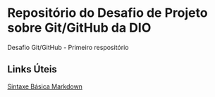 # Repositório do Desafio de Projeto sobre Git/GitHub da DIO
Desafio Git/GitHub - Primeiro respositório

## Links Úteis
[Sintaxe Básica Markdown](https://www.markdownguide.org/basic-syntax/)
